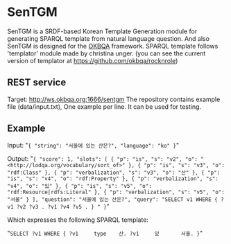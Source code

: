 # SenTGM
SenTGM is a SRDF-based Korean Template Generation module for generating SPARQL template from natural language question. 
And also SenTGM is designed for the [OKBQA](www.okbqa.org) framework.
SPARQL template follows 'templator' module made by christina unger. (you can see the current version of templator at https://github.com/okbqa/rocknrole)


## REST service
Target: http://ws.okbqa.org:1666/sentgm
The repository contains example file (data/input.txt), One example per line. It can be used for testing.

## Example
Input:
"`
{ "string": "서울에 있는 산은?", "language": "ko" }
`"



Output:
"`
{
  "score": 1,
  "slots": [
    {
      "p": "is",
      "s": "v2",
      "o": "<http://lodqa.org/vocabulary/sort_of>"
    },
    {
      "p": "is",
      "s": "v3",
      "o": "rdf:Class"
    },
    {
      "p": "verbalization",
      "s": "v3",
      "o": "산"
    },
    {
      "p": "is",
      "s": "v4",
      "o": "rdf:Property"
    },
    {
      "p": "verbalization",
      "s": "v4",
      "o": "있"
    },
    {
      "p": "is",
      "s": "v5",
      "o": "rdf:Resource|rdfs:Literal"
    },
    {
      "p": "verbalization",
      "s": "v5",
      "o": "서울"
    }
  ],
  "question": "서울에 있는 산은?",
  "query": "SELECT v1 WHERE { ?v1 ?v2 ?v3 . ?v1 ?v4 ?v5 . } "
}
`"

Which expresses the following SPARQL template:

"`
SELECT ?v1 WHERE {
	?v1 	type	산.
	?v1 	있   	서울.
}
`"